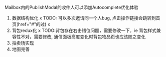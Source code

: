 Mailbox内的PublishModal的收件人可以添加Autocomplete优化体验
1. 数据结构优化 x   TODO: 可以多次邀请同一个人bug, 点击操作链接会跳转到首页(href="#"的过) x
2. 背包redux化 x    TODO:背包存在右击错位问题，需要修改一下，ie 背包样式兼容性不对，需要修改, 通信面板高度变化时背包物品页也应该随之变化
3. 拍卖场实现
4. 地图完善
